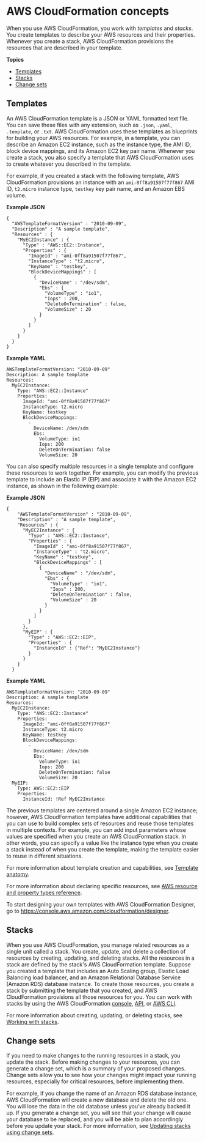 # AWS CloudFormation concepts<a name="cfn-whatis-concepts"></a>

When you use AWS CloudFormation, you work with *templates* and *stacks*\. You create templates to describe your AWS resources and their properties\. Whenever you create a stack, AWS CloudFormation provisions the resources that are described in your template\.

**Topics**
+ [Templates](#w8307ab1b5c15b7)
+ [Stacks](#w8307ab1b5c15b9)
+ [Change sets](#w8307ab1b5c15c11)

## Templates<a name="w8307ab1b5c15b7"></a>

An AWS CloudFormation template is a JSON or YAML formatted text file\. You can save these files with any extension, such as `.json`, `.yaml`, `.template`, or `.txt`\. AWS CloudFormation uses these templates as blueprints for building your AWS resources\. For example, in a template, you can describe an Amazon EC2 instance, such as the instance type, the AMI ID, block device mappings, and its Amazon EC2 key pair name\. Whenever you create a stack, you also specify a template that AWS CloudFormation uses to create whatever you described in the template\.

For example, if you created a stack with the following template, AWS CloudFormation provisions an instance with an `ami-0ff8a91507f77f867` AMI ID, `t2.micro` instance type, `testkey` key pair name, and an Amazon EBS volume\.

**Example JSON**  

```
{
  "AWSTemplateFormatVersion" : "2010-09-09",
  "Description" : "A sample template",
  "Resources" : {
    "MyEC2Instance" : {
      "Type" : "AWS::EC2::Instance",
      "Properties" : {
        "ImageId" : "ami-0ff8a91507f77f867",
        "InstanceType" : "t2.micro",
        "KeyName" : "testkey",
        "BlockDeviceMappings" : [
          {
            "DeviceName" : "/dev/sdm",
            "Ebs" : {
              "VolumeType" : "io1",
              "Iops" : 200,
              "DeleteOnTermination" : false,
              "VolumeSize" : 20
            }
          }
        ]
      }
    }
  }
}
```

**Example YAML**  

```
AWSTemplateFormatVersion: "2010-09-09"
Description: A sample template
Resources:
  MyEC2Instance:
    Type: "AWS::EC2::Instance"
    Properties: 
      ImageId: "ami-0ff8a91507f77f867"
      InstanceType: t2.micro
      KeyName: testkey
      BlockDeviceMappings:
        -
          DeviceName: /dev/sdm
          Ebs:
            VolumeType: io1
            Iops: 200
            DeleteOnTermination: false
            VolumeSize: 20
```

You can also specify multiple resources in a single template and configure these resources to work together\. For example, you can modify the previous template to include an Elastic IP \(EIP\) and associate it with the Amazon EC2 instance, as shown in the following example:

**Example JSON**  

```
{
    "AWSTemplateFormatVersion" : "2010-09-09",
    "Description" : "A sample template",
    "Resources" : {
      "MyEC2Instance" : {
        "Type" : "AWS::EC2::Instance",
        "Properties" : {
          "ImageId" : "ami-0ff8a91507f77f867",
          "InstanceType" : "t2.micro",
          "KeyName" : "testkey",
          "BlockDeviceMappings" : [
            {
              "DeviceName" : "/dev/sdm",
              "Ebs" : {
                "VolumeType" : "io1",
                "Iops" : 200,
                "DeleteOnTermination" : false,
                "VolumeSize" : 20
              }
            }
          ]
        }
      },
      "MyEIP" : {
        "Type" : "AWS::EC2::EIP",
        "Properties" : {
          "InstanceId" : {"Ref": "MyEC2Instance"}
        }
      }
    }
  }
```

**Example YAML**  

```
AWSTemplateFormatVersion: "2010-09-09"
Description: A sample template
Resources:
  MyEC2Instance:
    Type: "AWS::EC2::Instance"
    Properties: 
      ImageId: "ami-0ff8a91507f77f867"
      InstanceType: t2.micro
      KeyName: testkey
      BlockDeviceMappings:
        -
          DeviceName: /dev/sdm
          Ebs:
            VolumeType: io1
            Iops: 200
            DeleteOnTermination: false
            VolumeSize: 20
  MyEIP:
    Type: AWS::EC2::EIP
    Properties:
      InstanceId: !Ref MyEC2Instance
```

The previous templates are centered around a single Amazon EC2 instance; however, AWS CloudFormation templates have additional capabilities that you can use to build complex sets of resources and reuse those templates in multiple contexts\. For example, you can add input parameters whose values are specified when you create an AWS CloudFormation stack\. In other words, you can specify a value like the instance type when you create a stack instead of when you create the template, making the template easier to reuse in different situations\.

For more information about template creation and capabilities, see [Template anatomy](template-anatomy.md)\.

For more information about declaring specific resources, see [AWS resource and property types reference](aws-template-resource-type-ref.md)\.

To start designing your own templates with AWS CloudFormation Designer, go to [https://console\.aws\.amazon\.com/cloudformation/designer](https://console.aws.amazon.com/cloudformation/designer)\.

## Stacks<a name="w8307ab1b5c15b9"></a>

When you use AWS CloudFormation, you manage related resources as a single unit called a stack\. You create, update, and delete a collection of resources by creating, updating, and deleting stacks\. All the resources in a stack are defined by the stack's AWS CloudFormation template\. Suppose you created a template that includes an Auto Scaling group, Elastic Load Balancing load balancer, and an Amazon Relational Database Service \(Amazon RDS\) database instance\. To create those resources, you create a stack by submitting the template that you created, and AWS CloudFormation provisions all those resources for you\. You can work with stacks by using the AWS CloudFormation [console](https://console.aws.amazon.com/cloudformation/), [API](https://docs.aws.amazon.com/AWSCloudFormation/latest/APIReference/), or [AWS CLI](https://docs.aws.amazon.com/cli/latest/reference/cloudformation)\.

For more information about creating, updating, or deleting stacks, see [Working with stacks](stacks.md)\.

## Change sets<a name="w8307ab1b5c15c11"></a>

If you need to make changes to the running resources in a stack, you update the stack\. Before making changes to your resources, you can generate a change set, which is a summary of your proposed changes\. Change sets allow you to see how your changes might impact your running resources, especially for critical resources, before implementing them\.

For example, if you change the name of an Amazon RDS database instance, AWS CloudFormation will create a new database and delete the old one\. You will lose the data in the old database unless you've already backed it up\. If you generate a change set, you will see that your change will cause your database to be replaced, and you will be able to plan accordingly before you update your stack\. For more information, see [Updating stacks using change sets](using-cfn-updating-stacks-changesets.md)\.